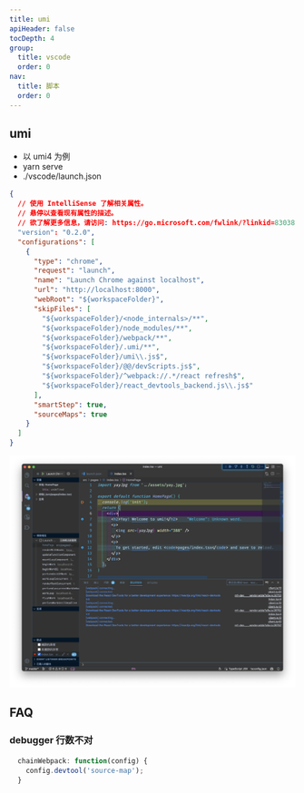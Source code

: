 ```yaml
---
title: umi
apiHeader: false
tocDepth: 4
group:
  title: vscode
  order: 0
nav:
  title: 脚本
  order: 0
---
```


## umi

- 以 umi4 为例
- yarn serve
- ./vscode/launch.json

```json
{
  // 使用 IntelliSense 了解相关属性。
  // 悬停以查看现有属性的描述。
  // 欲了解更多信息，请访问: https://go.microsoft.com/fwlink/?linkid=830387
  "version": "0.2.0",
  "configurations": [
    {
      "type": "chrome",
      "request": "launch",
      "name": "Launch Chrome against localhost",
      "url": "http://localhost:8000",
      "webRoot": "${workspaceFolder}",
      "skipFiles": [
        "${workspaceFolder}/<node_internals>/**",
        "${workspaceFolder}/node_modules/**",
        "${workspaceFolder}/webpack/**",
        "${workspaceFolder}/.umi/**",
        "${workspaceFolder}/umi\\.js$",
        "${workspaceFolder}/@@/devScripts.js$",
        "${workspaceFolder}/^webpack://.*/react refresh$",
        "${workspaceFolder}/react_devtools_backend.js\\.js$"
      ],
      "smartStep": true,
      "sourceMaps": true
    }
  ]
}
```

![](https://raw.githubusercontent.com/eternallycyf/ims-template-config/master/public/images/debugger/umi.png)

## FAQ

### debugger 行数不对

```js
  chainWebpack: function(config) {
    config.devtool('source-map');
  }
```
